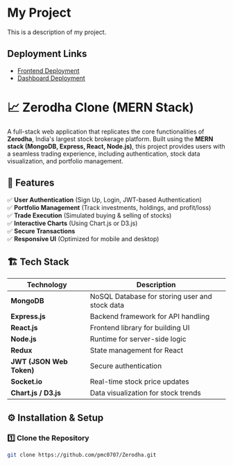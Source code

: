# My Project

This is a description of my project.

## Deployment Links

- [Frontend Deployment](https://zerodha-frontend-iede.onrender.com)
- [Dashboard Deployment](https://zerodha-clone-4jjc.onrender.com)


# 📈 Zerodha Clone (MERN Stack)

A full-stack web application that replicates the core functionalities of **Zerodha**, India's largest stock brokerage platform. Built using the **MERN stack (MongoDB, Express, React, Node.js)**, this project provides users with a seamless trading experience, including authentication, stock data visualization, and portfolio management.

## 🚀 Features

✅ **User Authentication** (Sign Up, Login, JWT-based Authentication)  
✅ **Portfolio Management** (Track investments, holdings, and profit/loss)  
✅ **Trade Execution** (Simulated buying & selling of stocks)  
✅ **Interactive Charts** (Using Chart.js or D3.js)  
✅ **Secure Transactions**  
✅ **Responsive UI** (Optimized for mobile and desktop)  

## 🏗️ Tech Stack

| Technology | Description |
|------------|------------|
| **MongoDB** | NoSQL Database for storing user and stock data |
| **Express.js** | Backend framework for API handling |
| **React.js** | Frontend library for building UI |
| **Node.js** | Runtime for server-side logic |
| **Redux** | State management for React |
| **JWT (JSON Web Token)** | Secure authentication |
| **Socket.io** | Real-time stock price updates |
| **Chart.js / D3.js** | Data visualization for stock trends |

## ⚙️ Installation & Setup

### 1️⃣ Clone the Repository
```sh
git clone https://github.com/pmc0707/Zerodha.git
